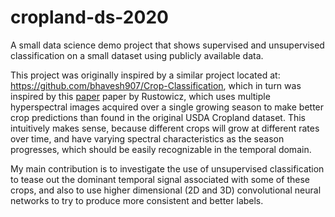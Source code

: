 # cropland-ds-2020
A small data science demo project that shows supervised and unsupervised classification on a small dataset using publicly available data.

This project was originally inspired by a similar project located at: https://github.com/bhavesh907/Crop-Classification, which in turn was inspired by this [paper](http://cs229.stanford.edu/proj2017/final-reports/5243811.pdf) paper by Rustowicz, which uses multiple hyperspectral images acquired over a single growing season to make better crop predictions than found in the original USDA Cropland dataset.  This intuitively makes sense, because different crops will grow at different rates over time, and have varying spectral characteristics as the season progresses, which should be easily recognizable in the temporal domain.  

My main contribution is to investigate the use of unsupervised classification to tease out the dominant temporal signal associated with some of these crops, and also to use higher dimensional (2D and 3D) convolutional neural networks to try to produce more consistent and better labels.
